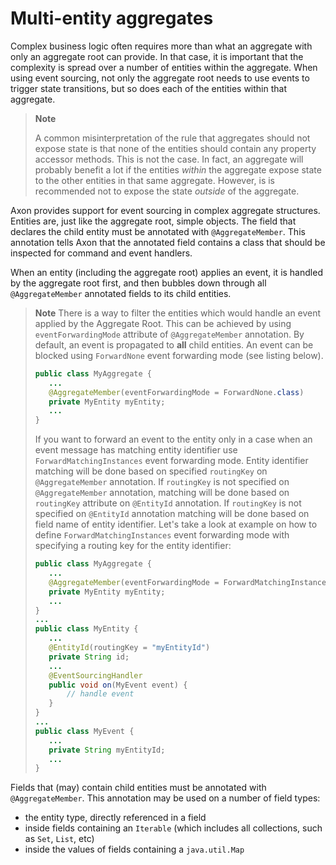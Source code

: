 # Multi-entity aggregates

Complex business logic often requires more than what an aggregate with only an aggregate root can provide. In that case, it is important that the complexity is spread over a number of entities within the aggregate. When using event sourcing, not only the aggregate root needs to use events to trigger state transitions, but so does each of the entities within that aggregate.

> **Note** 
>
> A common misinterpretation of the rule that aggregates should not expose state is that none of the entities should contain any property accessor methods. This is not the case. In fact, an aggregate will probably benefit a lot if the entities _within_ the aggregate expose state to the other entities in that same aggregate. However, is is recommended not to expose the state _outside_ of the aggregate.

Axon provides support for event sourcing in complex aggregate structures. Entities are, just like the aggregate root, simple objects. The field that declares the child entity must be annotated with `@AggregateMember`. This annotation tells Axon that the annotated field contains a class that should be inspected for command and event handlers.

When an entity \(including the aggregate root\) applies an event, it is handled by the aggregate root first, and then bubbles down through all `@AggregateMember` annotated fields to its child entities.

> **Note** There is a way to filter the entities which would handle an event applied by the Aggregate Root. This can be achieved by using `eventForwardingMode` attribute of `@AggregateMember` annotation. By default, an event is propagated to **all** child entities. An event can be blocked using `ForwardNone` event forwarding mode \(see listing below\).
>
> ```java
> public class MyAggregate {
>    ...
>    @AggregateMember(eventForwardingMode = ForwardNone.class)
>    private MyEntity myEntity;
>    ...
> }
> ```
>
> If you want to forward an event to the entity only in a case when an event message has matching entity identifier use `ForwardMatchingInstances` event forwarding mode. Entity identifier matching will be done based on specified `routingKey` on `@AggregateMember` annotation. If `routingKey` is not specified on `@AggregateMember` annotation, matching will be done based on `routingKey` attribute on `@EntityId` annotation. If `routingKey` is not specified on `@EntityId` annotation matching will be done based on field name of entity identifier. Let's take a look at example on how to define `ForwardMatchingInstances` event forwarding mode with specifying a routing key for the entity identifier:
>
> ```java
> public class MyAggregate {
>    ...
>    @AggregateMember(eventForwardingMode = ForwardMatchingInstances.class)
>    private MyEntity myEntity;
>    ...
> }
> ...
> public class MyEntity {
>    ...
>    @EntityId(routingKey = "myEntityId")
>    private String id;
>    ...
>    @EventSourcingHandler
>    public void on(MyEvent event) {
>        // handle event
>    }
> }
> ...
> public class MyEvent {
>    ...
>    private String myEntityId;
>    ...
> }
> ```

Fields that \(may\) contain child entities must be annotated with `@AggregateMember`. This annotation may be used on a number of field types:

* the entity type, directly referenced in a field
* inside fields containing an `Iterable` \(which includes all collections, such as `Set`, `List`, etc\)
* inside the values of fields containing a `java.util.Map`
